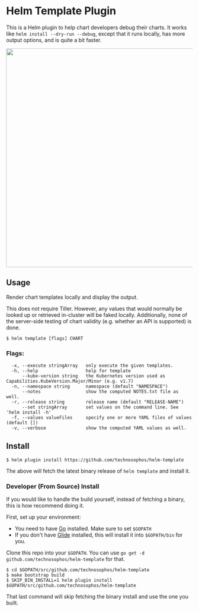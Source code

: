 # Helm Template Plugin

This is a Helm plugin to help chart developers debug their charts. It works like
`helm install --dry-run --debug`, except that it runs locally, has more output
options, and is quite a bit faster.

<a href="https://asciinema.org/a/8kuehzpx5xyl8cm3cairica8z" target="_blank"><img src="https://asciinema.org/a/8kuehzpx5xyl8cm3cairica8z.png" width="589"/></a>

## Usage

Render chart templates locally and display the output.

This does not require Tiller. However, any values that would normally be
looked up or retrieved in-cluster will be faked locally. Additionally, none
of the server-side testing of chart validity (e.g. whether an API is supported)
is done.

```
$ helm template [flags] CHART
```

### Flags:

```
  -x, --execute stringArray   only execute the given templates.
  -h, --help                  help for template
      --kube-version string   the Kubernetes version used as Capabilities.KubeVersion.Major/Minor (e.g. v1.7)
  -n, --namespace string      namespace (default "NAMESPACE")
      --notes                 show the computed NOTES.txt file as well.
  -r, --release string        release name (default "RELEASE-NAME")
      --set stringArray       set values on the command line. See 'helm install -h'
  -f, --values valueFiles     specify one or more YAML files of values (default [])
  -v, --verbose               show the computed YAML values as well.
```


## Install

```
$ helm plugin install https://github.com/technosophos/helm-template
```

The above will fetch the latest binary release of `helm template` and install it.

### Developer (From Source) Install

If you would like to handle the build yourself, instead of fetching a binary,
this is how recommend doing it.

First, set up your environment:

- You need to have [Go](http://golang.org) installed. Make sure to set `$GOPATH`
- If you don't have [Glide](http://glide.sh) installed, this will install it into
  `$GOPATH/bin` for you.

Clone this repo into your `$GOPATH`. You can use `go get -d github.com/technosophos/helm-template`
for that.

```
$ cd $GOPATH/src/github.com/technosophos/helm-template
$ make bootstrap build
$ SKIP_BIN_INSTALL=1 helm plugin install $GOPATH/src/github.com/technosophos/helm-template
```

That last command will skip fetching the binary install and use the one you
built.
